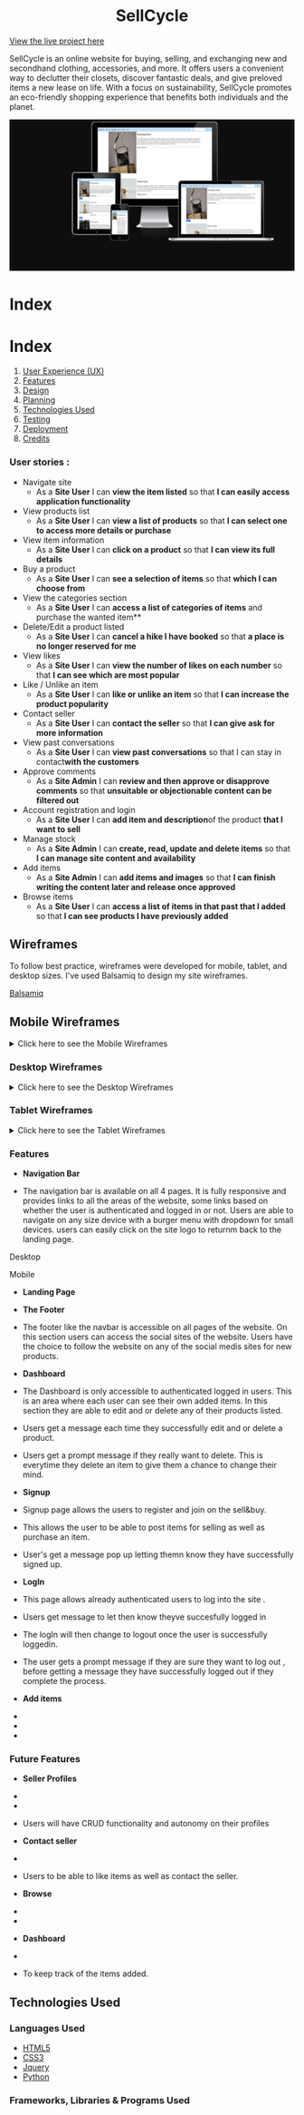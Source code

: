 <h1 align="center">SellCycle</h1>


[View the live project here](https://sell-app-cycle-f7894996863d.herokuapp.com/)


SellCycle is an online website for buying, selling, and exchanging new and secondhand clothing, accessories, and more. 
It offers users a convenient way to declutter their closets, discover fantastic deals, and give preloved items a new lease on life. With a focus on sustainability, SellCycle promotes an eco-friendly shopping experience that benefits both individuals and the planet.


![](static/images/Screenshot4.png)

# Index

# Index

1. [User Experience (UX)](#user-experience-ux)
2. [Features](#features)
3. [Design](#design)
4. [Planning](#planning)
5. [Technologies Used](#technologies-used)
6. [Testing](#testing)
7. [Deployment](#deployment)
8. [Credits](#credits)

 ### User stories :

*  Navigate site
   - As a **Site User** I can **view the item listed** so that **I can easily access application functionality**
*  View products list
   - As a **Site User** I can **view a list of products** so that **I can select one to access more details or purchase**
*  View item information
   - As a **Site User** I can **click on a product** so that **I can view its full details**
*  Buy a product
   - As a **Site User** I can **see a selection of items** so that **which I can choose from**
*  View the categories section
   - As a **Site User** I can **access a list of categories of items** and purchase the wanted item**
*  Delete/Edit a product listed
   - As a **Site User** I can **cancel a hike I have booked** so that **a place is no longer reserved for me**
*  View likes
   - As a **Site User** I can **view the number of likes on each number** so that **I can see which are most popular**
*  Like / Unlike an item
   - As a **Site User** I can **like or unlike an item** so that **I can increase the product popularity**
*  Contact seller
   - As a **Site User** I can **contact the seller** so that **I can give ask for more information**
*  View past conversations
   - As a **Site User** I can **view past conversations** so that I can stay in contact**with the customers**
*  Approve comments
   - As a **Site Admin** I can **review and then approve or disapprove comments** so that **unsuitable or objectionable content can be filtered out**
*  Account registration and login
   - As a **Site User** I can **add item and description**of the product  **that I want to sell**
*  Manage stock
   - As a **Site Admin** I can **create, read, update and delete items** so that **I can manage site content and  availability**
*  Add items 
   - As a **Site Admin** I can **add items and images** so that **I can finish writing the content later and release once approved**
* Browse items
  - As a **Site User** I can **access a list of items in that past that I added** so that **I can see products I have previously added**



## Wireframes

To follow best practice, wireframes were developed for mobile, tablet, and desktop sizes.
I've used Balsamiq to design my site wireframes.

[Balsamiq](https://balsamiq.com/wireframes) 
  
## Mobile Wireframes

<details>

<summary>
Click here to see the Mobile Wireframes
</summary>

</details>


### Desktop Wireframes

<details>

<summary>
Click here to see the Desktop Wireframes
</summary>

</details>

### Tablet Wireframes

<details>

<summary>
Click here to see the Tablet Wireframes
</summary>
</details>

###  Features


- **Navigation Bar**

 - The navigation bar is available on all 4 pages. It is fully responsive and provides links to all the areas of the website, some links based on whether the user is authenticated and logged in or not. Users are able to navigate on any size device with a burger menu with dropdown for small devices. users can easily click on the site logo to returnm back to the landing page.

  Desktop

  Mobile

- **Landing Page**


- **The Footer**

 - The footer like the navbar is accessible on all pages of the website. On this section users can access the social sites of the website. Users have the choice to follow the website on any of the social medis sites for new products.

- **Dashboard**

 - The Dashboard is only accessible to authenticated logged in users. This is an area where each user can see their own added items. In this section they are able to edit and or delete any of their products listed. 
 - Users get a message each time they successfully edit and or delete a product. 
 - Users get a prompt message if they really want to delete. This is everytime they delete an item to give them a chance to change their mind. 
 
- **Signup**

 - Signup page allows the users to register and join on the sell&buy. 
 - This allows the user to be able to post items for selling as well as purchase an item. 
 - User's get a message pop up letting themn know they have successfully signed up.

- **LogIn** 

 - This page allows already authenticated users to log into the site . 
 - Users get message to let then know theyve succesfully logged in 
 -  The logIn will then change to logout once the user is successfully loggedin.
 - The user gets a prompt message if they are sure they want to log out , before getting a message they have successfully logged out if they complete the process.

- **Add items**

 -
 -
 -


### Future Features

- **Seller Profiles**
  
 -
 -
 - Users will have CRUD functionality and autonomy on their profiles


- **Contact seller**

- 
- Users to be able to like items as well as contact the  seller. 

- **Browse**

 -
 -

- **Dashboard**
 - 
 - To keep track of the items added.

## Technologies Used

### Languages Used

-   [HTML5](https://en.wikipedia.org/wiki/HTML5)
-   [CSS3](https://en.wikipedia.org/wiki/Cascading_Style_Sheets)
-   [Jquery](https://jquery.com/)
-   [Python](https://www.python.org/)

### Frameworks, Libraries & Programs Used










